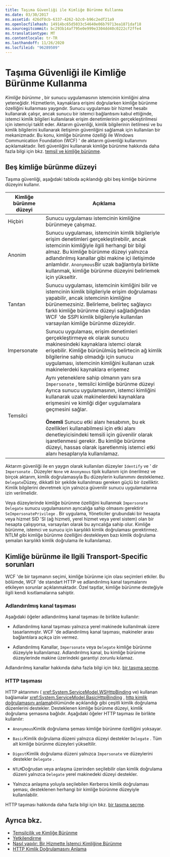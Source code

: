 ```yaml
---
title: Taşıma Güvenliği ile Kimliğe Bürünme Kullanma
ms.date: 03/30/2017
ms.assetid: 426df8cb-6337-4262-b2c0-b96c2edf21a9
ms.openlocfilehash: 14914bc65d5033c54640e06b79713ea1871daf18
ms.sourcegitcommit: bc293b14af795e0e999e3304dd40c0222cf2ffe4
ms.translationtype: MT
ms.contentlocale: tr-TR
ms.lasthandoff: 11/26/2020
ms.locfileid: "96289509"
---
```

# <a name="using-impersonation-with-transport-security"></a>Taşıma Güvenliği ile Kimliğe Bürünme Kullanma

*Kimliğe bürünme* , bir sunucu uygulamasının istemcinin kimliğini alma yeteneğidir. Hizmetlerin, kaynaklara erişimi doğrularken kimliğe bürünme özelliğini kullanması yaygındır. Sunucu uygulaması bir hizmet hesabı kullanarak çalışır, ancak sunucu bir istemci bağlantısını kabul ettiğinde, istemci kimlik bilgileri kullanılarak erişim denetimlerinin gerçekleştirilmesi için istemciyi taklit eder. Aktarım güvenliği, kimlik bilgilerinin iletilmesi ve bu kimlik bilgilerini kullanarak iletişimin güvenliğini sağlamak için kullanılan bir mekanizmadır. Bu konu, kimliğe bürünme özelliği ile Windows Communication Foundation (WCF) ' de aktarım güvenliği kullanımını açıklamaktadır. İleti güvenliğini kullanarak kimliğe bürünme hakkında daha fazla bilgi için bkz. [temsil ve kimliğe bürünme](delegation-and-impersonation-with-wcf.md).  
  
## <a name="five-impersonation-levels"></a>Beş kimliğe bürünme düzeyi  

 Taşıma güvenliği, aşağıdaki tabloda açıklandığı gibi beş kimliğe bürünme düzeyini kullanır.  
  
|Kimliğe bürünme düzeyi|Açıklama|  
|-------------------------|-----------------|  
|Hiçbiri|Sunucu uygulaması istemcinin kimliğine bürünmeye çalışmaz.|  
|Anonim|Sunucu uygulaması, istemcinin kimlik bilgileriyle erişim denetimleri gerçekleştirebilir, ancak istemcinin kimliğiyle ilgili herhangi bir bilgi almaz. Bu kimliğe bürünme düzeyi yalnızca adlandırılmış kanallar gibi makine içi iletişimde anlamlıdır. `Anonymous`Bir uzak bağlantıyla birlikte kullanmak, kimliğe bürünme düzeyini belirlemek için yükseltir.|  
|Tanıtan|Sunucu uygulaması, istemcinin kimliğini bilir ve istemcinin kimlik bilgileriyle erişim doğrulaması yapabilir, ancak istemcinin kimliğine bürünemezsiniz. Belirleme, belirteç sağlayıcı farklı kimliğe bürünme düzeyi sağladığından WCF 'de SSPI kimlik bilgileriyle kullanılan varsayılan kimliğe bürünme düzeyidir.|  
|Impersonate|Sunucu uygulaması, erişim denetimleri gerçekleştirmeye ek olarak sunucu makinesindeki kaynaklara istemci olarak erişebilir. Kimliğe bürünülmüş belirtecin ağ kimlik bilgilerine sahip olmadığı için sunucu uygulaması, istemcinin kimliğini kullanan uzak makinelerdeki kaynaklara erişemez|  
|Temsilci|Aynı yeteneklere sahip olmanın yanı sıra `Impersonate` , temsilci kimliğe bürünme düzeyi Ayrıca sunucu uygulamasının, istemci kimliğini kullanarak uzak makinelerdeki kaynaklara erişmesini ve kimliği diğer uygulamalara geçmesini sağlar.<br /><br /> **Önemli** Sunucu etki alanı hesabının, bu ek özellikleri kullanabilmesi için etki alanı denetleyicisindeki temsili için güvenilir olarak işaretlenmesi gerekir. Bu kimliğe bürünme düzeyi, hassas olarak işaretlenmiş istemci etki alanı hesaplarıyla kullanılamaz.|  
  
 Aktarım güvenliği ile en yaygın olarak kullanılan düzeyler `Identify` ve ' dir `Impersonate` . Düzeyler `None` ve `Anonymous` tipik kullanım için önerilmez ve birçok aktarım, kimlik doğrulamasıyla Bu düzeylerin kullanımını desteklemez. `Delegate`Düzey, dikkatli bir şekilde kullanılması gereken güçlü bir özelliktir. Kimlik bilgilerini devretmek için yalnızca güvenilir sunucu uygulamalarına izin verilmelidir.  
  
 Veya düzeylerinde kimliğe bürünme özelliğini kullanmak `Impersonate` `Delegate` sunucu uygulamasının ayrıcalığa sahip olmasını gerektirir `SeImpersonatePrivilege` . Bir uygulama, Yöneticiler grubundaki bir hesapta veya hizmet SID 'SI (ağ hizmeti, yerel hizmet veya yerel sistem) olan bir hesapta çalışıyorsa, varsayılan olarak bu ayrıcalığa sahip olur. Kimliğe bürünme, istemci ve sunucu için karşılıklı kimlik doğrulaması gerektirmez. NTLM gibi kimliğe bürünme özelliğini destekleyen bazı kimlik doğrulama şemaları karşılıklı kimlik doğrulama ile kullanılamaz.  
  
## <a name="transport-specific-issues-with-impersonation"></a>Kimliğe bürünme ile Ilgili Transport-Specific sorunları  

 WCF 'de bir taşımanın seçimi, kimliğe bürünme için olası seçimleri etkiler. Bu bölümde, WCF 'de standart HTTP ve adlandırılmış kanal taşımalarını etkileyen sorunlar açıklanmaktadır. Özel taşıtlar, kimliğe bürünme desteğiyle ilgili kendi kısıtlamalarına sahiptir.  
  
### <a name="named-pipe-transport"></a>Adlandırılmış kanal taşıması  

 Aşağıdaki öğeler adlandırılmış kanal taşıması ile birlikte kullanılır:  
  
- Adlandırılmış kanal taşıması yalnızca yerel makinede kullanılmak üzere tasarlanmıştır. WCF 'de adlandırılmış kanal taşıması, makineler arası bağlantılara açıkça izin vermez.  
  
- Adlandırılmış Kanallar, `Impersonate` veya `Delegate` kimliğe bürünme düzeyiyle kullanılamaz. Adlandırılmış kanal, bu kimliğe bürünme düzeylerinde makine üzerindeki garantiyi zorunlu kılamaz.  
  
 Adlandırılmış kanallar hakkında daha fazla bilgi için bkz. [bir taşıma seçme](choosing-a-transport.md).  
  
### <a name="http-transport"></a>HTTP taşıması  

 HTTP aktarımını ( <xref:System.ServiceModel.WSHttpBinding> ve) kullanan bağlamalar <xref:System.ServiceModel.BasicHttpBinding> , [http kimlik doğrulamasını anlama](understanding-http-authentication.md)bölümünde açıklandığı gibi çeşitli kimlik doğrulama düzenlerini destekler. Desteklenen kimliğe bürünme düzeyi, kimlik doğrulama şemasına bağlıdır. Aşağıdaki öğeler HTTP taşıması ile birlikte kullanılır:  
  
- `Anonymous`Kimlik doğrulama şeması kimliğe bürünme özelliğini yoksayar.  
  
- `Basic`Kimlik doğrulama düzeni yalnızca düzeyi destekler `Delegate` . Tüm alt kimliğe bürünme düzeyleri yükseltilir.  
  
- `Digest`Kimlik doğrulama düzeni yalnızca `Impersonate` ve düzeylerini destekler `Delegate` .  
  
- `NTLM`Doğrudan veya anlaşma üzerinden seçilebilir olan kimlik doğrulama düzeni yalnızca `Delegate` yerel makinedeki düzeyi destekler.  
  
- Yalnızca anlaşma yoluyla seçilebilen Kerberos kimlik doğrulaması şeması, desteklenen herhangi bir kimliğe bürünme düzeyiyle kullanılabilir.  
  
 HTTP taşıması hakkında daha fazla bilgi için bkz. [bir taşıma seçme](choosing-a-transport.md).  
  
## <a name="see-also"></a>Ayrıca bkz.

- [Temsilcilik ve Kimliğe Bürünme](delegation-and-impersonation-with-wcf.md)
- [Yetkilendirme](authorization-in-wcf.md)
- [Nasıl yapılır: Bir Hizmette İstemci Kimliğine Bürünme](../how-to-impersonate-a-client-on-a-service.md)
- [HTTP Kimlik Doğrulamasını Anlama](understanding-http-authentication.md)
